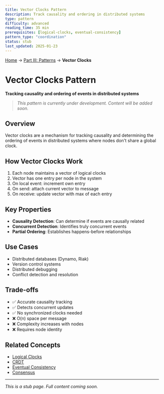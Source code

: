 ```yaml
---
title: Vector Clocks Pattern
description: Track causality and ordering in distributed systems
type: pattern
difficulty: advanced
reading_time: 35 min
prerequisites: [logical-clocks, eventual-consistency]
pattern_type: "coordination"
status: stub
last_updated: 2025-01-23
---
```


<!-- Navigation -->
[Home](../introduction/index.md) → [Part III: Patterns](index.md) → **Vector Clocks**

# Vector Clocks Pattern

**Tracking causality and ordering of events in distributed systems**

> *This pattern is currently under development. Content will be added soon.*

## Overview

Vector clocks are a mechanism for tracking causality and determining the ordering of events in distributed systems where nodes don't share a global clock.

## How Vector Clocks Work

1. Each node maintains a vector of logical clocks
2. Vector has one entry per node in the system
3. On local event: increment own entry
4. On send: attach current vector to message
5. On receive: update vector with max of each entry

## Key Properties

- **Causality Detection**: Can determine if events are causally related
- **Concurrent Detection**: Identifies truly concurrent events
- **Partial Ordering**: Establishes happens-before relationships

## Use Cases

- Distributed databases (Dynamo, Riak)
- Version control systems
- Distributed debugging
- Conflict detection and resolution

## Trade-offs

- ✅ Accurate causality tracking
- ✅ Detects concurrent updates
- ✅ No synchronized clocks needed
- ❌ O(n) space per message
- ❌ Complexity increases with nodes
- ❌ Requires node identity

## Related Concepts

- [Logical Clocks](logical-clocks.md)
- [CRDT](crdt.md)
- [Eventual Consistency](eventual-consistency.md)
- [Consensus](consensus.md)

---

*This is a stub page. Full content coming soon.*